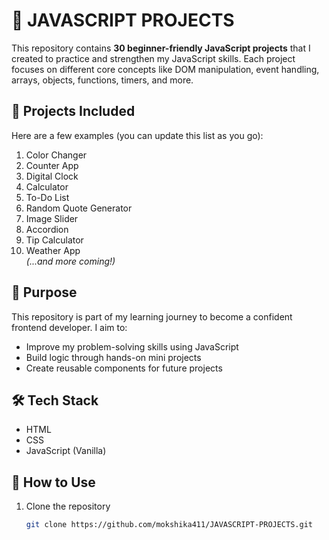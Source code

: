 # 🧠 JAVASCRIPT PROJECTS

This repository contains **30 beginner-friendly JavaScript projects** that I created to practice and strengthen my JavaScript skills. Each project focuses on different core concepts like DOM manipulation, event handling, arrays, objects, functions, timers, and more.

## 📁 Projects Included

Here are a few examples (you can update this list as you go):

1. Color Changer
2. Counter App
3. Digital Clock
4. Calculator
5. To-Do List
6. Random Quote Generator
7. Image Slider
8. Accordion
9. Tip Calculator
10. Weather App  
*(...and more coming!)*

## 🚀 Purpose

This repository is part of my learning journey to become a confident frontend developer. I aim to:

- Improve my problem-solving skills using JavaScript
- Build logic through hands-on mini projects
- Create reusable components for future projects

## 🛠 Tech Stack

- HTML
- CSS
- JavaScript (Vanilla)

## 📌 How to Use

1. Clone the repository  
   ```bash
   git clone https://github.com/mokshika411/JAVASCRIPT-PROJECTS.git
